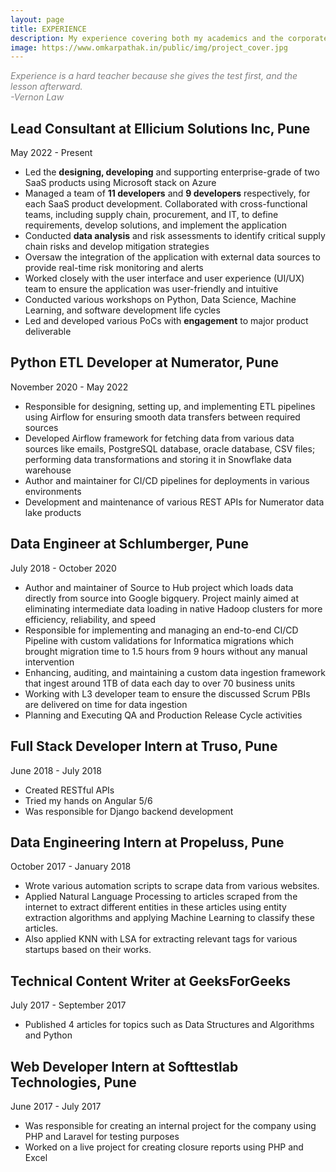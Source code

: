 ```yaml
---
layout: page
title: EXPERIENCE
description: My experience covering both my academics and the corporate world
image: https://www.omkarpathak.in/public/img/project_cover.jpg
---
```


<i style="color: gray">Experience is a hard teacher because she gives the test first, and the lesson afterward.</i><br>
<i style="color: gray">-Vernon Law</i>

## Lead Consultant at Ellicium Solutions Inc, Pune
May 2022 - Present

- Led the **designing, developing** and supporting enterprise-grade of two SaaS products using Microsoft stack on Azure
- Managed a team of **11 developers** and **9 developers** respectively, for each SaaS product development. Collaborated with cross-functional teams, including supply chain, procurement, and IT, to define requirements, develop solutions, and implement the application
- Conducted **data analysis** and risk assessments to identify critical supply chain risks and develop mitigation strategies
- Oversaw the integration of the application with external data sources to provide real-time risk monitoring and alerts
- Worked closely with the user interface and user experience (UI/UX) team to ensure the application was user-friendly and intuitive
- Conducted various workshops on Python, Data Science, Machine Learning, and software development life cycles
- Led and developed various PoCs with **engagement** to major product deliverable

## Python ETL Developer at Numerator, Pune
November 2020 - May 2022

  - Responsible for designing, setting up, and implementing ETL pipelines using Airflow for ensuring smooth data transfers between required sources
  - Developed Airflow framework for fetching data from various data sources like emails, PostgreSQL database, oracle database, CSV files; performing data transformations and storing it in Snowflake data warehouse
  - Author and maintainer for CI/CD pipelines for deployments in various environments
  - Development and maintenance of various REST APIs for Numerator data lake products

## Data Engineer at Schlumberger, Pune
July 2018 - October 2020

  - Author and maintainer of Source to Hub project which loads data directly from source into Google bigquery. Project mainly aimed at eliminating intermediate data loading in native Hadoop clusters for more efficiency, reliability, and speed
  - Responsible for implementing and managing an end-to-end CI/CD Pipeline with custom validations for Informatica migrations which brought migration time to 1.5 hours from 9 hours without any manual intervention
  - Enhancing, auditing, and maintaining a custom data ingestion framework that ingest around 1TB of data each day to over 70 business units
  - Working with L3 developer team to ensure the discussed Scrum PBIs are delivered on time for data ingestion
  - Planning and Executing QA and Production Release Cycle activities


## Full Stack Developer Intern at Truso, Pune
June 2018 - July 2018

  - Created RESTful APIs
  - Tried my hands on Angular 5/6
  - Was responsible for Django backend development


## Data Engineering Intern at Propeluss, Pune
October 2017 - January 2018

  - Wrote various automation scripts to scrape data from various websites.
  - Applied Natural Language Processing to articles scraped from the internet to extract different entities in these articles using entity extraction algorithms and applying Machine Learning to classify these articles.
  - Also applied KNN with LSA for extracting relevant tags for various startups based on their works.


## Technical Content Writer at GeeksForGeeks
July 2017 - September 2017

  - Published 4 articles for topics such as Data Structures and Algorithms and Python


## Web Developer Intern at Softtestlab Technologies, Pune
June 2017 - July 2017

  - Was responsible for creating an internal project for the company using PHP and Laravel for testing purposes
  - Worked on a live project for creating closure reports using PHP and Excel
